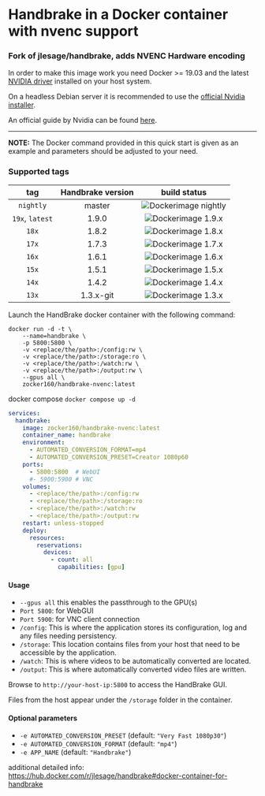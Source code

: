 # Handbrake in a Docker container with nvenc support

### Fork of jlesage/handbrake, adds NVENC Hardware encoding

In order to make this image work you need Docker >= 19.03 and the latest [NVIDIA driver](https://github.com/NVIDIA/nvidia-docker/wiki/Frequently-Asked-Questions#how-do-i-install-the-nvidia-driver) installed on your host system.

On a headless Debian server it is recommended to use the [official Nvidia installer](https://www.nvidia.com/en-us/drivers/unix/).

An official guide by Nvidia can be found [here](https://docs.nvidia.com/datacenter/cloud-native/container-toolkit/install-guide.html#installing-on-ubuntu-and-debian).

---

**NOTE:** The Docker command provided in this quick start is given as an example and parameters should be adjusted to your need.

### Supported tags

| tag             | Handbrake version | build status             |
|:---------------:|:-----------------:|:------------------------:|
| `nightly`       | master            | ![Dockerimage nightly][] |
| `19x`, `latest` | 1.9.0             | ![Dockerimage 1.9.x][]   |
| `18x`           | 1.8.2             | ![Dockerimage 1.8.x][]   |
| `17x`           | 1.7.3             | ![Dockerimage 1.7.x][]   |
| `16x`           | 1.6.1             | ![Dockerimage 1.6.x][]   |
| `15x`           | 1.5.1             | ![Dockerimage 1.5.x][]   |
| `14x`           | 1.4.2             | ![Dockerimage 1.4.x][]   |
| `13x`           | 1.3.x-git         | ![Dockerimage 1.3.x][]   |

[Dockerimage nightly]: https://github.com/zocker-160/handbrake-nvenc-docker/actions/workflows/dockerimage-nightly.yml/badge.svg
[Dockerimage 1.9.x]: https://github.com/zocker-160/handbrake-nvenc-docker/actions/workflows/dockerimage-19x.yml/badge.svg
[Dockerimage 1.8.x]: https://github.com/zocker-160/handbrake-nvenc-docker/actions/workflows/dockerimage-18x.yml/badge.svg
[Dockerimage 1.7.x]: https://github.com/zocker-160/handbrake-nvenc-docker/actions/workflows/dockerimage-17x.yml/badge.svg
[Dockerimage 1.6.x]: https://github.com/zocker-160/handbrake-nvenc-docker/actions/workflows/dockerimage-16x.yml/badge.svg
[Dockerimage 1.5.x]: https://github.com/zocker-160/handbrake-nvenc-docker/actions/workflows/dockerimage-15x.yml/badge.svg
[Dockerimage 1.4.x]: https://github.com/zocker-160/handbrake-nvenc-docker/actions/workflows/dockerimage-14x.yml/badge.svg
[Dockerimage 1.3.x]: https://github.com/zocker-160/handbrake-nvenc-docker/actions/workflows/dockerimage-13x.yml/badge.svg

Launch the HandBrake docker container with the following command:
```
docker run -d -t \
    --name=handbrake \
    -p 5800:5800 \
    -v <replace/the/path>:/config:rw \
    -v <replace/the/path>:/storage:ro \
    -v <replace/the/path>:/watch:rw \
    -v <replace/the/path>:/output:rw \
    --gpus all \
    zocker160/handbrake-nvenc:latest
```

docker compose `docker compose up -d`
```yml
services:
  handbrake:
    image: zocker160/handbrake-nvenc:latest
    container_name: handbrake
    environment:
      - AUTOMATED_CONVERSION_FORMAT=mp4
      - AUTOMATED_CONVERSION_PRESET=Creator 1080p60
    ports:
      - 5800:5800  # WebUI
      #- 5900:5900 # VNC
    volumes:
      - <replace/the/path>:/config:rw
      - <replace/the/path>:/storage:ro
      - <replace/the/path>:/watch:rw
      - <replace/the/path>:/output:rw
    restart: unless-stopped 
    deploy:
      resources:
        reservations:
          devices:
            - count: all
              capabilities: [gpu]
```

#### Usage

- `--gpus all` this enables the passthrough to the GPU(s)
- `Port 5800`: for WebGUI
- `Port 5900`: for VNC client connection
- `/config`: This is where the application stores its configuration, log and any files needing persistency.
- `/storage`: This location contains files from your host that need to be accessible by the application.
- `/watch`: This is where videos to be automatically converted are located.
- `/output`: This is where automatically converted video files are written.

Browse to `http://your-host-ip:5800` to access the HandBrake GUI. 

Files from the host appear under the `/storage` folder in the container.

#### Optional parameters

- `-e AUTOMATED_CONVERSION_PRESET` (default: `"Very Fast 1080p30"`)
- `-e AUTOMATED_CONVERSION_FORMAT` (default: `"mp4"`)
- `-e APP_NAME` (default: `"Handbrake"`)

additional detailed info:
<https://hub.docker.com/r/jlesage/handbrake#docker-container-for-handbrake>
